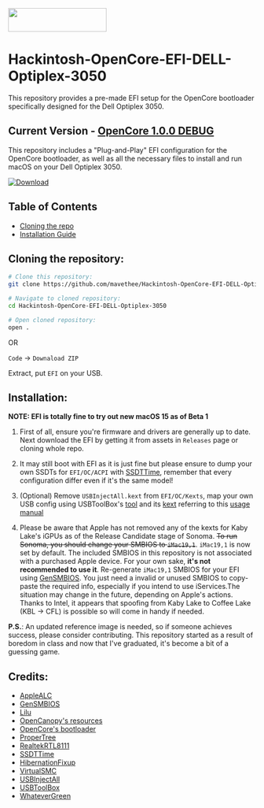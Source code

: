 <img src="https://github.com/acidanthera/OpenCorePkg/blob/master/Docs/Logos/OpenCore_with_text_Small.png" width="200" height="48"/>

# Hackintosh-OpenCore-EFI-DELL-Optiplex-3050

This repository provides a pre-made EFI setup for the OpenCore bootloader specifically designed for the Dell Optiplex 3050.

## Current Version - [OpenCore 1.0.0 DEBUG](https://github.com/acidanthera/OpenCorePkg/releases/tag/1.0.0)

This repository includes a "Plug-and-Play" EFI configuration for the OpenCore bootloader, as well as all the necessary files to install and run macOS on your Dell Optiplex 3050.

[![Download](https://img.shields.io/badge/Download-v1.0.0-brightgreen)](https://github.com/mavethee/Hackintosh-OpenCore-EFI-DELL-Optiplex-3050/releases/download/1.0.0/EFI.zip)

## Table of Contents
- [Cloning the repo](#Cloning-the-repository)
- [Installation Guide](#installation)

## Cloning the repository:

```sh
# Clone this repository:
git clone https://github.com/mavethee/Hackintosh-OpenCore-EFI-DELL-Optiplex-3050.git

# Navigate to cloned repository:
cd Hackintosh-OpenCore-EFI-DELL-Optiplex-3050

# Open cloned repository:
open .
```

OR 

`Code` -> `Downaload ZIP`

Extract, put `EFI` on your USB.

## Installation:

**NOTE: EFI is totally fine to try out new macOS 15 as of Beta 1**

1. First of all, ensure you're firmware and drivers are generally up to date. Next download the EFI by getting it from assets in `Releases` page or cloning whole repo.

2. It may still boot with EFI as it is just fine but please ensure to dump your own SSDTs for `EFI/OC/ACPI` with [SSDTTime](https://github.com/corpnewt/SSDTTime), remember that every configuration differ even if it's the same model!

3. (Optional) Remove `USBInjectAll.kext` from `EFI/OC/Kexts`, map your own USB config using USBToolBox's [tool](https://github.com/USBToolBox/tool) and its [kext](https://github.com/USBToolBox/kext) referring to this [usage manual](https://github.com/USBToolBox/tool?tab=readme-ov-file#usage)

4. Please be aware that Apple has not removed any of the kexts for Kaby Lake's iGPUs as of the Release Candidate stage of Sonoma. ~~To run Sonoma, you should change your SMBIOS to `iMac19,1`~~. `iMac19,1` is now set by default. The included SMBIOS in this repository is not associated with a purchased Apple device. For your own sake, **it's not recommended to use it**. Re-generate `iMac19,1` SMBIOS for your EFI using [GenSMBIOS](https://github.com/corpnewt/GenSMBIOS). You just need a invalid or unused SMBIOS to copy-paste the required info, especially if you intend to use iServices.The situation may change in the future, depending on Apple's actions. Thanks to Intel, it appears that spoofing from Kaby Lake to Coffee Lake (KBL -> CFL) is possible so will come in handy if needed.

**P.S.**: An updated reference image is needed, so if someone achieves success, please consider contributing. This repository started as a result of boredom in class and now that I've graduated, it's become a bit of a guessing game.

## Credits:

- [AppleALC](https://github.com/acidanthera/AppleALC)
- [GenSMBIOS](https://github.com/corpnewt/GenSMBIOS)
- [Lilu](https://github.com/acidanthera/Lilu)
- [OpenCanopy's resources](https://github.com/acidanthera/OcBinaryData)
- [OpenCore's bootloader](https://github.com/acidanthera/OpenCorePkg)
- [ProperTree](https://github.com/corpnewt/ProperTree)
- [RealtekRTL8111](https://github.com/Mieze/RTL8111_driver_for_OS_X)
- [SSDTTime](https://github.com/corpnewt/SSDTTime)
- [HibernationFixup](https://github.com/acidanthera/HibernationFixup)
- [VirtualSMC](https://github.com/acidanthera/VirtualSMC)
- [USBInjectAll](https://bitbucket.org/RehabMan/os-x-usb-inject-all/downloads)
- [USBToolBox](https://github.com/USBToolBox)
- [WhateverGreen](https://github.com/acidanthera/WhateverGreen)
 
